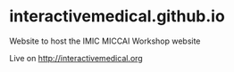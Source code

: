 interactivemedical.github.io
============================

Website to host the IMIC MICCAI Workshop website

Live on http://interactivemedical.org
